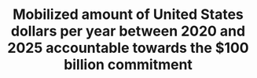 ---
comments_and_limitations: Under review.
data_non_statistical: true
goal_meta_link: http://unstats.un.org/sdgs/files/metadata-compilation/Metadata-Goal-13.pdf
graph: null
graph_title: Mobilized amount of United States dollars per year between 2020 and 2025
  accountable towards the $100 billion commitment
graph_type: null
has_metadata: false
indicator: 13.a.1
indicator_name: Mobilized amount of United States dollars per year between 2020 and
  2025 accountable towards the $100 billion commitment
indicator_sort_order: 13-0a-01
indicator_variable: null
layout: indicator
permalink: /13-a-1/
published: true
reporting_status: notstarted
sdg_goal: 13
source_active_1: true
source_notes_1: null
source_title_1: null
target: Implement the commitment undertaken by developed-country parties to the United
  Nations Framework Convention on Climate Change to a goal of mobilizing jointly $100
  billion annually by 2020 from all sources to address the needs of developing countries
  in the context of meaningful mitigation actions and transparency on implementation
  and fully operationalize the Green Climate Fund through its capitalization as soon
  as possible.
target_id: 13.a
title: Mobilized amount of United States dollars per year between 2020 and 2025 accountable
  towards the $100 billion commitment
un_custodial_agency: 'UNFCCC, OECD (Partnering Agencies: UNEP)'
un_designated_tier: '3'
variable_description: null
variable_notes: null
---